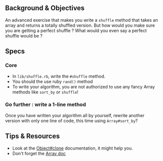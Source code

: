 ## Background & Objectives

An advanced exercise that makes you write a `shuffle` method that takes an array and returns a totally shuffled version. But how would you make sure you are getting a perfect shuffle ? What would you even say a perfect shuffle would be ?

## Specs

### Core
- In `lib/shuffle.rb`, write the `#shuffle` method.
- You should the use ruby `rand()` method
- To write your algorithm, you are not authorized to use any fancy Array methods like `sort_by` or `shuffle`!

### Go further : write a 1-line method
Once you have written your algorithm all by yourself, rewrite another version with only one line of code, this time using `Array#sort_by`?

## Tips & Resources
- Look at the [Object#clone](http://ruby-doc.org/core-2.1.1/Object.html#method-i-clone) documentation, it might help you.
- Don't forget the [Array doc](http://www.ruby-doc.org/core-2.1.1/Array.html)